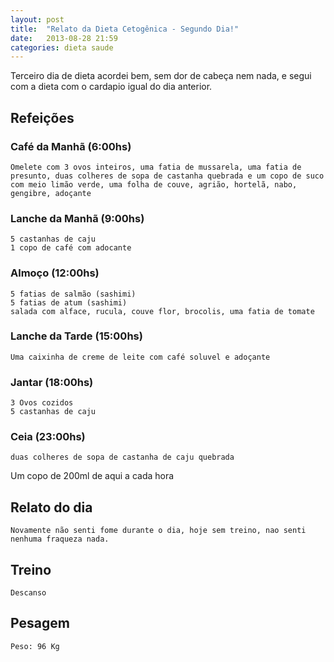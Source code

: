 ```yaml
---
layout: post
title:  "Relato da Dieta Cetogênica - Segundo Dia!"
date:   2013-08-28 21:59
categories: dieta saude
---
```


Terceiro dia de dieta acordei bem, sem dor de cabeça nem nada, e segui com a dieta com o cardapio igual do dia anterior.

## Refeições

### Café da Manhã (6:00hs)

	Omelete com 3 ovos inteiros, uma fatia de mussarela, uma fatia de presunto, duas colheres de sopa de castanha quebrada e um copo de suco com meio limão verde, uma folha de couve, agrião, hortelã, nabo, gengibre, adoçante

### Lanche da Manhã (9:00hs)

	5 castanhas de caju 
	1 copo de café com adocante

### Almoço (12:00hs)

	5 fatias de salmão (sashimi)
	5 fatias de atum (sashimi)
	salada com alface, rucula, couve flor, brocolis, uma fatia de tomate

### Lanche da Tarde (15:00hs)
	
	Uma caixinha de creme de leite com café soluvel e adoçante

### Jantar (18:00hs)

	3 Ovos cozidos
	5 castanhas de caju

### Ceia (23:00hs)

	duas colheres de sopa de castanha de caju quebrada

Um copo de 200ml de aqui a cada hora

## Relato do dia

	Novamente não senti fome durante o dia, hoje sem treino, nao senti nenhuma fraqueza nada.

## Treino

	Descanso

## Pesagem

	Peso: 96 Kg
